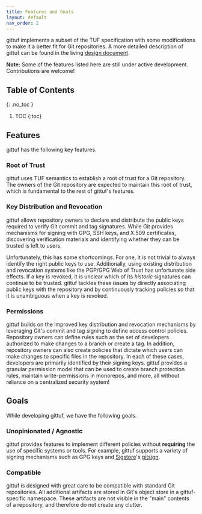 ```yaml
---
title: Features and Goals
layout: default
nav_order: 2
---
```


gittuf implements a subset of the TUF specification with some modifications to
make it a better fit for Git repositories. A more detailed description of gittuf
can be found in the living [design document].

**Note:** Some of the features listed here are still under active development.
Contributions are welcome!

## Table of Contents
{: .no_toc }

1. TOC
{:toc}

## Features

gittuf has the following key features.

### Root of Trust

gittuf uses TUF semantics to establish a root of trust for a Git repository. The
owners of the Git repository are expected to maintain this root of trust, which
is fundamental to the rest of gittuf's features.

### Key Distribution and Revocation

gittuf allows repository owners to declare and distribute the public keys
required to verify Git commit and tag signatures. While Git provides mechanisms
for signing with GPG, SSH keys, and X.509 certificates, discovering verification
materials and identifying whether they can be trusted is left to users.

Unfortunately, this has some shortcomings. For one, it is not trivial to always
identify the right public keys to use. Additionally, using existing distribution
and revocation systems like the PGP/GPG Web of Trust has unfortunate side
effects. If a key is revoked, it is unclear which of its _historic_ signatures
can continue to be trusted. gittuf tackles these issues by directly associating
public keys with the repository and by continuously tracking policies so that it
is unambiguous when a key is revoked.

### Permissions

gittuf builds on the improved key distribution and revocation mechanisms by
leveraging Git's commit and tag signing to define access control policies.
Repository owners can define rules such as the set of developers authorized to
make changes to a branch or create a tag. In addition, repository owners can
also create policies that dictate which users can make changes to specific files
in the repository. In each of these cases, developers are primarily identified
by their signing keys. gittuf provides a granular permission model that can be
used to create branch protection rules, maintain write-permissions in monorepos,
and more, all without reliance on a centralized security system!

## Goals

While developing gittuf, we have the following goals.

### Unopinionated / Agnostic

gittuf provides features to implement different policies without **requiring**
the use of specific systems or tools. For example, gittuf supports a variety of
signing mechanisms such as GPG keys and [Sigstore]'s [gitsign].

### Compatible

gittuf is designed with great care to be compatible with standard Git
repositories. All additional artifacts are stored in Git's object store in a
gittuf-specific namespace. These artifacts are not visible in the "main"
contents of a repository, and therefore do not create any clutter.


[design document]: https://github.com/adityasaky/gittuf/blob/main/docs/specification.md
[Sigstore]: https://sigstore.dev
[gitsign]: https://github.com/sigstore/gitsign
